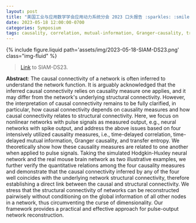 ```yaml
---
layout: post
title: "美国工业与应用数学学会应用动力系统分会 2023 口头报告 :sparkles: :smile:"
date: 2023-05-18 12:00:00-0700
categories: Symposium
tags: causality, correlation, mutual-information, Granger-causality, transfer-entropy, neural-networks 
---
```


{% include figure.liquid path='assets/img/2023-05-18-SIAM-DS23.png' class="img-fluid" %}

> [Link](https://meetings.siam.org/sess/dsp_talk.cfm?p=132553) to SIAM-DS23.

**Abstract**: The causal connectivity of a network is often inferred to understand the network function. It is arguably acknowledged that the inferred causal connectivity relies on causality measure one applies, and it may differ from the network's underlying structural connectivity. However, the interpretation of causal connectivity remains to be fully clarified, in particular, how causal connectivity depends on causality measures and how causal connectivity relates to structural connectivity. Here, we focus on nonlinear networks with pulse signals as measured output, e.g., neural networks with spike output, and address the above issues based on four intensively utilized causality measures, i.e., time-delayed correlation, time-delayed mutual information, Granger causality, and transfer entropy. We theoretically show how these causality measures are related to one another when applied to pulse signals. Taking the simulated Hodgkin-Huxley neural network and the real mouse brain network as two illustrative examples, we further verify the quantitative relations among the four causality measures and demonstrate that the causal connectivity inferred by any of the four well coincides with the underlying network structural connectivity, therefore establishing a direct link between the causal and structural connectivity. We stress that the structural connectivity of networks can be reconstructed pairwisely without conditioning on the global information of all other nodes in a network, thus circumventing the curse of dimensionality. Our framework provides a practical and effective approach for pulse-output network reconstruction.
